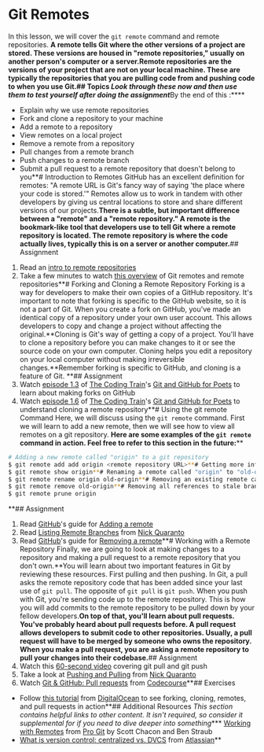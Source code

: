 # Git Remotes
In this lesson, we will cover the `git remote` command and remote repositories. **A remote tells Git where the other versions of a project are stored. These versions are housed in "remote repositories," usually on another person's computer or a server.**Remote repositories are the versions of your project that are not on your local machine. These are typically the repositories that you are pulling code from and pushing code to when you use Git.**##  Topics
*Look through these now and then use them to test yourself after doing the assignment***By the end of this :****
* Explain why we use remote repositories
* Fork and clone a repository to your machine
* Add a remote to a repository
* View remotes on a local project
* Remove a remote from a repository
* Pull changes from a remote branch
* Push changes to a remote branch
* Submit a pull request to a remote repository that doesn't belong to you**# Introduction to Remotes
GitHub has an excellent definition for remotes: "A remote URL is Git's fancy way of saying 'the place where your code is stored.'" Remotes allow us to work in tandem with other developers by giving us central locations to store and share different versions of our projects.**There is a subtle, but important difference between a "remote" and a "remote repository." A remote is the bookmark-like tool that developers use to tell Git where a remote repository is located. The remote repository is where the code actually lives, typically this is on a server or another computer.**## Assignment
1. Read an [intro to remote repositories](https://www.git-tower.com/learn/git/ebook/en/command-line/remote-repositories/introduction#start)
2. Take a few minutes to watch [this overview](https://www.youtube.com/watch?v=kd4jMl_3LQE) of Git remotes and remote repositories**# Forking and Cloning a Remote Repository
Forking is a way for developers to make their own copies of a GitHub repository. It's important to note that forking is specific to the GitHub website, so it is not a part of Git. When you create a fork on GitHub, you've made an identical copy of a repository under your own user account. This allows developers to copy and change a project without affecting the original.**Cloning is Git's way of getting a copy of a project. You'll have to clone a repository before you can make changes to it or see the source code on your own computer. Cloning helps you edit a repository on your local computer without making irreversible changes.**Remember forking is specific to GitHub, and cloning is a feature of Git. **## Assignment
1. Watch [episode 1.3](https://www.youtube.com/watch?v=_NrSWLQsDL4&list=PLRqwX-V7Uu6ZF9C0YMKuns9sLDzK6zoiV&index=3) of [The Coding Train](https://www.youtube.com/channel/UCvjgXvBlbQiydffZU7m1_aw)'s [Git and GitHub for Poets](https://www.youtube.com/playlist?list=PLRqwX-V7Uu6ZF9C0YMKuns9sLDzK6zoiV) to learn about making forks on GitHub
2. Watch [episode 1.6](https://youtu.be/yXT1ElMEkW8?list=PLRqwX-V7Uu6ZF9C0YMKuns9sLDzK6zoiV) of [The Coding Train](https://www.youtube.com/channel/UCvjgXvBlbQiydffZU7m1_aw)'s [Git and GitHub for Poets](https://www.youtube.com/playlist?list=PLRqwX-V7Uu6ZF9C0YMKuns9sLDzK6zoiV) to understand cloning a remote repository**# Using the git remote Command
Here, we will discuss using the `git remote` command. First we will learn to add a new remote, then we will see how to view all remotes on a git repository. **Here are some examples of the `git remote` command in action. Feel free to refer to this section in the future:****
```bash
# Adding a new remote called "origin" to a git repository
$ git remote add add origin <remote repository URL>**# Getting more information about a remote named "origin"
$ git remote show origin**# Renaming a remote called "origin" to "old-origin"
$ git remote rename origin old-origin**# Removing an existing remote called "old-origin" from a git repository
$ git remote remove old-origin**# Removing all references to stale branches (those that have are available locally, but not upstream)
$ git remote prune origin
```


**## Assignment
1. Read [GitHub](https://www.github.com)'s guide for [Adding a remote](https://help.github.com/articles/adding-a-remote/)
2. Read [Listing Remote Branches](http://gitready.com/intermediate/2009/02/13/list-remote-branches.html) from [Nick Quaranto](http://gitready.com/)
3. Read [GitHub](https://www.github.com)'s guide for [Removing a remote](https://help.github.com/articles/removing-a-remote/)**# Working with a Remote Repository
Finally, we are going to look at making changes to a repository and making a pull request to a remote repository that you don't own.**You will learn about two important features in Git by reviewing these resources. First pulling and then pushing. In Git, a pull asks the remote repository code that has been added since your last use of `git pull`. The opposite of `git pull` is `git push`. When you push with Git, you're sending code up to the remote repository. This is how you will add commits to the remote repository to be pulled down by your fellow developers.**On top of that, you'll learn about pull requests. You've probably heard about pull requests before. A pull request allows developers to submit code to other repositories. Usually, a pull request will have to be merged by someone who owns the repository. When you make a pull request, you are asking a remote repository to pull your changes into their codebase.**## Assignment
1. Watch this [60-second video](https://www.youtube.com/watch?v=-uQHV9GOA0w) covering git pull and git push
2. Take a look at [Pushing and Pulling](http://gitready.com/beginner/2009/01/21/pushing-and-pulling.html) from [Nick Quaranto](http://gitready.com/)
3. Watch [Git & GitHub: Pull requests](https://www.youtube.com/watch?v=FQsBmnZvBdc) from [Codecourse](https://www.youtube.com/watch?v=FQsBmnZvBdc)**## Exercises
* Follow [this tutorial](https://www.digitalocean.com/community/tutorials/how-to-create-a-pull-request-on-github) from [DigitalOcean](https://www.digitalocean.com) to see forking, cloning, remotes, and pull requests in action**## Additional Resources
*This section contains helpful links to other content. It isn't required, so consider it supplemental for if you need to dive deeper into something**** [Working with Remotes](https://git-scm.com/book/en/v2/Git-Basics-Working-with-Remotes) from [Pro Git](https://git-scm.com/book/en/v2) by Scott Chacon and Ben Straub
* [What is version control: centralized vs. DVCS](https://www.atlassian.com/blog/software-teams/version-control-centralized-dvcs) from [Atlassian](https://www.atlassian.com/)**
